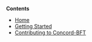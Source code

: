 **Contents**
* [Home](https://github.com/eyalrund/concord-bft/wiki)
* [Getting Started](https://github.com/eyalrund/concord-bft/blob/readme/CONTRIBUTING.md)
* [Contributing to Concord-BFT](https://github.com/eyalrund/concord-bft/blob/readme/CONTRIBUTING.md)

